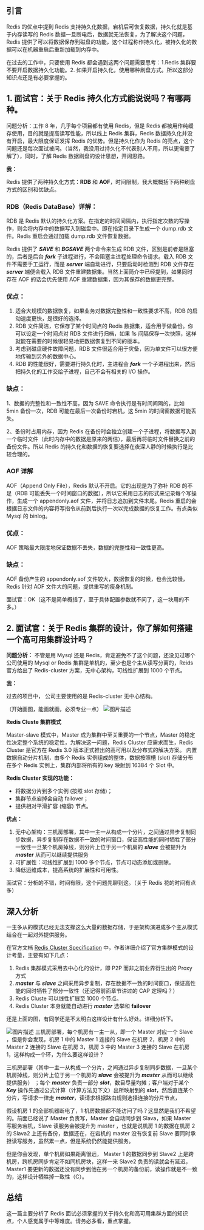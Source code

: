 ## 引言

Redis 的优点中提到 Redis 支持持久化数据，宕机后可恢复数据，持久化就是基于内存读写的 Redis 数据一旦断电后，数据就无法恢复，为了解决这个问题，Redis 提供了可以将数据保存到磁盘的功能，这个过程称作持久化，被持久化的数据可以在机器重启后重新加载到内存中。

在过去的工作中，只要使用 Redis 都会遇到这两个问题需要思考：1.Redis 集群要不要开启数据持久化功能。2. 如果开启持久化，使用哪种刷盘方式。所以这部分知识点还是有必要掌握的。



##  

## 1. 面试官：关于 Redis 持久化方式能说说吗？有哪两种。

问题分析：工作 8 年，几乎每个项目都有使用 Redis，但是 Redis 都被用作纯缓存使用，目的就是提高读写性能，所以线上 Redis 集群，Redis 数据持久化并没有开启，最大限度保证发挥 Redis 的优势。但是持久化作为 Redis 的亮点，这个问题还是每次面试被问。（当然，我没用过持久化不代表别人不用，所以更需要了解了），同时，了解 Redis 数据刷盘的设计思想，开阔思路。

**我：**

Redis 提供了两种持久化方式：**RDB** 和 **AOF**，时间限制，我大概概括下两种刷盘方式的区别和优缺点。



###  

### RDB（Redis DataBase）详解：

RDB 是 Redis 默认的持久化方案。在指定的时间间隔内，执行指定次数的写操作，则会将内存中的数据写入到磁盘中。即在指定目录下生成一个 dump.rdb 文件。Redis 重启会通过加载 dump.rdb 文件恢复数据。

Redis 提供了 ***SAVE*** 和 ***BGSAVE*** 两个命令来生成 RDB 文件，区别是前者是阻塞的，后者是后台 ***fork*** 子进程进行，不会阻塞主进程处理命令请求。载入 RDB 文件不需要手工运行，而是 ***server*** 端自动进行，只要启动时检测到 RDB 文件存在 ***server*** 端便会载入 RDB 文件重建数据集。当然上面简介中已经提到，如果同时存在 AOF 的话会优先使用 AOF 重建数据集，因为其保存的数据更完整。



###  

### 优点：

1. 适合大规模的数据恢复，如果业务对数据完整性和一致性要求不高，RDB 的启动速度更快，是很好的选择。
2. RDB 文件简洁，它保存了某个时间点的 Redis 数据集，适合用于做备份。你可以设定一个时间点对 RDB 文件进行归档，如果 1s 间隔保存一次快照，这样就能在需要的时候很轻易地把数据恢复到不同的版本。
3. 考虑到磁盘硬件故障问题，RDB 文件很适合用于灾备，因为单文件可以很方便地传输到另外的数据中心。
4. RDB 的性能很好，需要进行持久化时，主进程会 ***fork*** 一个子进程出来，然后把持久化的工作交给子进程，自己不会有相关的 I/O 操作。



###  

### 缺点：

1、数据的完整性和一致性不高，因为 SAVE 命令执行是有时间间隔的，比如 5min 备份一次，RDB 可能在最后一次备份时宕机，这 5min 的时间窗数据可能丢失。

2、备份时占用内存，因为 Redis 在备份时会独立创建一个子进程，将数据写入到一个临时文件（此时内存中的数据是原来的两倍），最后再将临时文件替换之前的备份文件。所以 Redis 的持久化和数据的恢复要选择在夜深人静的时候执行是比较合理的。



###  

### AOF 详解

AOF（Append Only File），Redis 默认不开启。它的出现是为了弥补 RDB 的不足（RDB 可能丢失一个时间窗口的数据），所以它采用日志的形式来记录每个写操作，生成一个 appendonly.aof 文件，并将日志追加到文件末尾。Redis 重启的会根据日志文件的内容将写指令从前到后执行一次以完成数据的恢复工作。有点类似 Mysql 的 binlog。



###  

### 优点：

AOF 策略最大限度地保证数据不丢失，数据的完整性和一致性更高。



###  

### 缺点：

AOF 备份产生的 appendonly.aof 文件较大，数据恢复的时候，也会比较慢，Redis 针对 AOF 文件大的问题，提供重写的瘦身机制。

面试官：OK（这不是简单概括了，至于具体配置参数就不问了，这一块用的不多。）



##  

## 2. 面试官：关于 Redis 集群的设计，你了解如何搭建一个高可用集群设计吗？

**问题分析：** 不管是用 Mysql 还是 Redis，肯定避免不了这个问题，还没见过哪个公司使用的 Mysql or Redis 集群是单机的，至少也是个主从读写分离的，Reids 官方给出了 Redis-cluster 方案，无中心架构，可线性扩展到 1000 个节点。

**我：**

过去的项目中， 公司主要使用的是 Redis-cluster 无中心结构。

（开始画图，能画就画，必须专业一点）
![图片描述](aHR0cHM6Ly9pbWcxLnN5Y2RuLmltb29jLmNvbS81ZTEyOWFjZjAwMDFmOWVjMTQ5MDEyMjAucG5n)

**Redis Cluste 集群模式**

Master-slave 模式中，Master 成为集群中至关重要的一个节点，Master 的稳定性决定整个系统的稳定性，为解决这一问题，Redis Cluster 应需求而生，Redis Cluster 是官方在 Redis 3.0 版本正式推出的高可用以及分布式的解决方案。 内置数据自动分片机制，由多个 Redis 实例组成的整体，数据按照槽 (slot) 存储分布在多个 Redis 实例上，集群内部将所有的 key 映射到 16384 个 Slot 中。

**Redis Cluster 实现的功能：**

- 将数据分片到多个实例 (按照 slot 存储)；
- 集群节点宕掉会自动 failover；
- 提供相对平滑扩容 (缩容) 节点。

**优点：**

1. 无中心架构：三机房部署，其中一主一从构成一个分片，之间通过异步复制同步数据，异步复制存在数据不一致的时间窗口，保证高性能的同时牺牲了部分一致性一旦某个机房掉线，则分片上位于另一个机房的 ***slave*** 会被提升为 ***master*** 从而可以继续提供服务
2. 可扩展性：可线性扩展到 1000 多个节点，节点可动态添加或删除。
3. 降低运维成本，提高系统的扩展性和可用性。

面试官：分析的不错，时间有限，这个问题先聊到这。（关于 Redis 花的时间有点多）



##  

## 深入分析

一主多从的模式已经无法支撑这么大量的数据存储，于是架构演进成多个主从模式结合在一起对外提供服务。

在官方文档 [Redis Cluster Specification](https://redis.io/topics/cluster-spec) 中，作者详细介绍了官方集群模式的设计考量，主要有如下几点：

1. Redis 集群模式采用去中心化的设计，即 P2P 而非之前业界衍生出的 Proxy 方式
2. ***master*** 与 ***slave*** 之间采用异步复制，存在数据不一致的时间窗口，保证高性能的同时牺牲了部分一致性（还记得前面章节讲过的 CAP 定理吗？）
3. Redis Cluste 可以线性扩展至 1000 个节点。
4. Redis Cluster 本身就能自动进行 ***master*** 选举和 **failover**

还是上面的图，有同学还是不太明白这样设计有什么好处。详细分析下。

![图片描述](aHR0cHM6Ly9pbWcxLnN5Y2RuLmltb29jLmNvbS81ZTEyOWFiNjAwMDFmOWVjMTQ5MDEyMjAucG5n)
三机房部署，每个机房有一主一从，即一个 Master 对应一个 Slave ，但是你会发现，机房 1 中的 Master 1 连接的 Slave 在机房 2，机房 2 中的 Master 2 连接的 Slave 在机房 3，机房 3 中的 Master 3 连接的 Slave 在机房 1，这样构成一个环，为什么要这样设计？

三机房部署（其中一主一从构成一个分片，之间通过异步复制同步数据，一旦某个机房掉线，则分片上位于另一个机房的 ***slave*** 会被提升为 ***master*** 从而可以继续提供服务） ；每个 ***master*** 负责一部分 ***slot***，数目尽量均摊；客户端对于某个 ***Key*** 操作先通过公式计算（计算方法见下文）出所映射到的 ***slot***，然后直连某个分片，写请求一律走 ***master***，读请求根据路由规则选择连接的分片节点，

假设机房 1 的全部机器断电了，1 机房数据都不能访问了吗？这显然是我们不希望的。前面已经说了 Master 负责写，Master 会自动同步到 Slava，如果 Master 写服务宕机，Slave 读服务会被提升为 master ，也就是说机房 1 的数据在机房 2 的 Slava2 上还有备份，数据还在，在宕机的 master 没有恢复前 Slave 要同时承担读写服务，虽然累一点，但是系统仍然能提供服务。

但是你会发现，单个机房如果距离很远， Master 1 的数据同步到 Slave2 上是跨机房，跨机房同步肯定不如同机房块，这样一来 Slave2 负责的读就会有延迟，Master1 要更新的数据还没有同步到他在另一个机房的备份前，读操作就是不一致的，这样设计牺牲掉一致性（C）。



##  

## 总结

这一篇主要分析了 Redis 面试必须掌握的关于持久化和高可用集群方面的知识点，个人感觉属于中等难度。请务必多看，重点掌握。


